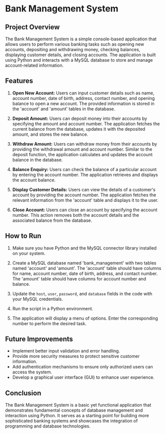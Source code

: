 # Bank Management System

## Project Overview

The Bank Management System is a simple console-based application that allows users to perform various banking tasks such as opening new accounts, depositing and withdrawing money, checking balances, displaying customer details, and closing accounts. The application is built using Python and interacts with a MySQL database to store and manage account-related information.

## Features

1. **Open New Account:** Users can input customer details such as name, account number, date of birth, address, contact number, and opening balance to open a new account. The provided information is stored in the 'account' and 'amount' tables in the database.

2. **Deposit Amount:** Users can deposit money into their accounts by specifying the amount and account number. The application fetches the current balance from the database, updates it with the deposited amount, and stores the new balance.

3. **Withdraw Amount:** Users can withdraw money from their accounts by providing the withdrawal amount and account number. Similar to the deposit function, the application calculates and updates the account balance in the database.

4. **Balance Enquiry:** Users can check the balance of a particular account by entering the account number. The application retrieves and displays the account balance.

5. **Display Customer Details:** Users can view the details of a customer's account by providing the account number. The application fetches the relevant information from the 'account' table and displays it to the user.

6. **Close Account:** Users can close an account by specifying the account number. This action removes both the account details and the associated balance from the database.

## How to Run

1. Make sure you have Python and the MySQL connector library installed on your system.

2. Create a MySQL database named 'bank_management' with two tables named 'account' and 'amount'. The 'account' table should have columns for name, account number, date of birth, address, and contact number. The 'amount' table should have columns for account number and balance.

3. Update the `host`, `user`, `password`, and `database` fields in the code with your MySQL credentials.

4. Run the script in a Python environment.

5. The application will display a menu of options. Enter the corresponding number to perform the desired task.

## Future Improvements

- Implement better input validation and error handling.
- Provide more security measures to protect sensitive customer information.
- Add authentication mechanisms to ensure only authorized users can access the system.
- Develop a graphical user interface (GUI) to enhance user experience.

## Conclusion

The Bank Management System is a basic yet functional application that demonstrates fundamental concepts of database management and interaction using Python. It serves as a starting point for building more sophisticated banking systems and showcases the integration of programming and database technologies.
